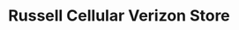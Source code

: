 ---
title: "Russell Cellular Verizon Store"
url: /springfield/russell-cellular-verizon-store/
shop: mobile phone
---
